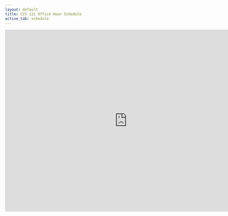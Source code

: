 ```yaml
---
layout: default
title: CIS 121 Office Hour Schedule
active_tab: schedule
---
```


<iframe src="https://www.google.com/calendar/embed?src=6r6upjjvqfjh3rb72bpprpsuos%40group.calendar.google.com&ctz=America/New_York&mode=WEEK" style="border: 0" width="800" height="600" frameborder="0" scrolling="no"></iframe>
